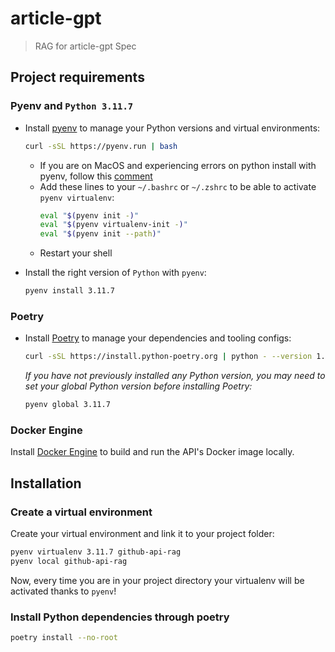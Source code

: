 # article-gpt

> RAG for article-gpt Spec

## Project requirements

### Pyenv and `Python 3.11.7`

- Install [pyenv](https://github.com/pyenv/pyenv) to manage your Python versions and virtual environments:

  ```bash
  curl -sSL https://pyenv.run | bash
  ```

  - If you are on MacOS and experiencing errors on python install with pyenv, follow this [comment](https://github.com/pyenv/pyenv/issues/1740#issuecomment-738749988)
  - Add these lines to your `~/.bashrc` or `~/.zshrc` to be able to activate `pyenv virtualenv`:
    ```bash
    eval "$(pyenv init -)"
    eval "$(pyenv virtualenv-init -)"
    eval "$(pyenv init --path)"
    ```
  - Restart your shell

- Install the right version of `Python` with `pyenv`:
  ```bash
  pyenv install 3.11.7
  ```

### Poetry

- Install [Poetry](https://python-poetry.org) to manage your dependencies and tooling configs:
  ```bash
  curl -sSL https://install.python-poetry.org | python - --version 1.5.1
  ```
  _If you have not previously installed any Python version, you may need to set your global Python version before installing Poetry:_
  ```bash
  pyenv global 3.11.7
  ```

### Docker Engine

Install [Docker Engine](https://docs.docker.com/engine/install/) to build and run the API's Docker image locally.

## Installation

### Create a virtual environment

Create your virtual environment and link it to your project folder:

```bash
pyenv virtualenv 3.11.7 github-api-rag
pyenv local github-api-rag
```

Now, every time you are in your project directory your virtualenv will be activated thanks to `pyenv`!

### Install Python dependencies through poetry

```bash
poetry install --no-root
```
